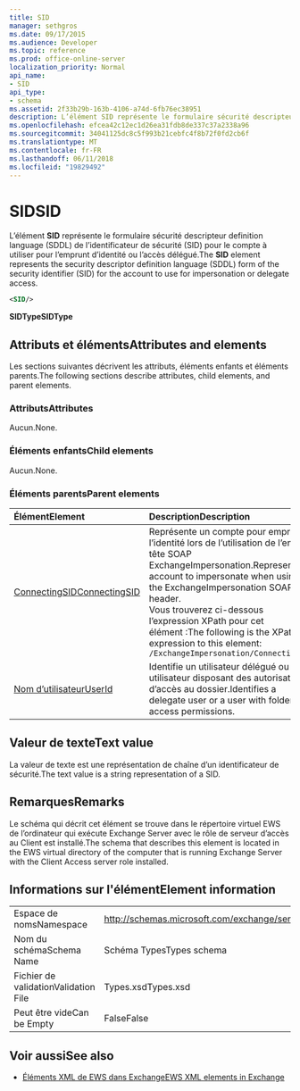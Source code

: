 ```yaml
---
title: SID
manager: sethgros
ms.date: 09/17/2015
ms.audience: Developer
ms.topic: reference
ms.prod: office-online-server
localization_priority: Normal
api_name:
- SID
api_type:
- schema
ms.assetid: 2f33b29b-163b-4106-a74d-6fb76ec38951
description: L’élément SID représente le formulaire sécurité descripteur definition language (SDDL) de l’identificateur de sécurité (SID) pour le compte à utiliser pour l’emprunt d’identité ou l’accès délégué.
ms.openlocfilehash: efcea42c12ec1d26ea31fdb8de337c37a2338a96
ms.sourcegitcommit: 34041125dc8c5f993b21cebfc4f8b72f0fd2cb6f
ms.translationtype: MT
ms.contentlocale: fr-FR
ms.lasthandoff: 06/11/2018
ms.locfileid: "19829492"
---
```

# <a name="sid"></a><span data-ttu-id="aa0af-103">SID</span><span class="sxs-lookup"><span data-stu-id="aa0af-103">SID</span></span>

<span data-ttu-id="aa0af-104">L’élément **SID** représente le formulaire sécurité descripteur definition language (SDDL) de l’identificateur de sécurité (SID) pour le compte à utiliser pour l’emprunt d’identité ou l’accès délégué.</span><span class="sxs-lookup"><span data-stu-id="aa0af-104">The **SID** element represents the security descriptor definition language (SDDL) form of the security identifier (SID) for the account to use for impersonation or delegate access.</span></span> 
  
```xml
<SID/>
```

 <span data-ttu-id="aa0af-105">**SIDType**</span><span class="sxs-lookup"><span data-stu-id="aa0af-105">**SIDType**</span></span>
## <a name="attributes-and-elements"></a><span data-ttu-id="aa0af-106">Attributs et éléments</span><span class="sxs-lookup"><span data-stu-id="aa0af-106">Attributes and elements</span></span>

<span data-ttu-id="aa0af-107">Les sections suivantes décrivent les attributs, éléments enfants et éléments parents.</span><span class="sxs-lookup"><span data-stu-id="aa0af-107">The following sections describe attributes, child elements, and parent elements.</span></span>
  
### <a name="attributes"></a><span data-ttu-id="aa0af-108">Attributs</span><span class="sxs-lookup"><span data-stu-id="aa0af-108">Attributes</span></span>

<span data-ttu-id="aa0af-109">Aucun.</span><span class="sxs-lookup"><span data-stu-id="aa0af-109">None.</span></span>
  
### <a name="child-elements"></a><span data-ttu-id="aa0af-110">Éléments enfants</span><span class="sxs-lookup"><span data-stu-id="aa0af-110">Child elements</span></span>

<span data-ttu-id="aa0af-111">Aucun.</span><span class="sxs-lookup"><span data-stu-id="aa0af-111">None.</span></span>
  
### <a name="parent-elements"></a><span data-ttu-id="aa0af-112">Éléments parents</span><span class="sxs-lookup"><span data-stu-id="aa0af-112">Parent elements</span></span>

|<span data-ttu-id="aa0af-113">**Élément**</span><span class="sxs-lookup"><span data-stu-id="aa0af-113">**Element**</span></span>|<span data-ttu-id="aa0af-114">**Description**</span><span class="sxs-lookup"><span data-stu-id="aa0af-114">**Description**</span></span>|
|:-----|:-----|
|[<span data-ttu-id="aa0af-115">ConnectingSID</span><span class="sxs-lookup"><span data-stu-id="aa0af-115">ConnectingSID</span></span>](connectingsid.md) <br/> |<span data-ttu-id="aa0af-116">Représente un compte pour emprunter l’identité lors de l’utilisation de l’en-tête SOAP ExchangeImpersonation.</span><span class="sxs-lookup"><span data-stu-id="aa0af-116">Represents an account to impersonate when using the ExchangeImpersonation SOAP header.</span></span>  <br/> <span data-ttu-id="aa0af-117">Vous trouverez ci-dessous l’expression XPath pour cet élément :</span><span class="sxs-lookup"><span data-stu-id="aa0af-117">The following is the XPath expression to this element:</span></span>  <br/>  `/ExchangeImpersonation/ConnectingSID` <br/> |
|[<span data-ttu-id="aa0af-118">Nom d’utilisateur</span><span class="sxs-lookup"><span data-stu-id="aa0af-118">UserId</span></span>](userid.md) <br/> |<span data-ttu-id="aa0af-119">Identifie un utilisateur délégué ou un utilisateur disposant des autorisations d’accès au dossier.</span><span class="sxs-lookup"><span data-stu-id="aa0af-119">Identifies a delegate user or a user with folder access permissions.</span></span>  <br/> |
   
## <a name="text-value"></a><span data-ttu-id="aa0af-120">Valeur de texte</span><span class="sxs-lookup"><span data-stu-id="aa0af-120">Text value</span></span>

<span data-ttu-id="aa0af-121">La valeur de texte est une représentation de chaîne d’un identificateur de sécurité.</span><span class="sxs-lookup"><span data-stu-id="aa0af-121">The text value is a string representation of a SID.</span></span>
  
## <a name="remarks"></a><span data-ttu-id="aa0af-122">Remarques</span><span class="sxs-lookup"><span data-stu-id="aa0af-122">Remarks</span></span>

<span data-ttu-id="aa0af-123">Le schéma qui décrit cet élément se trouve dans le répertoire virtuel EWS de l’ordinateur qui exécute Exchange Server avec le rôle de serveur d’accès au Client est installé.</span><span class="sxs-lookup"><span data-stu-id="aa0af-123">The schema that describes this element is located in the EWS virtual directory of the computer that is running Exchange Server with the Client Access server role installed.</span></span>
  
## <a name="element-information"></a><span data-ttu-id="aa0af-124">Informations sur l'élément</span><span class="sxs-lookup"><span data-stu-id="aa0af-124">Element information</span></span>

|||
|:-----|:-----|
|<span data-ttu-id="aa0af-125">Espace de noms</span><span class="sxs-lookup"><span data-stu-id="aa0af-125">Namespace</span></span>  <br/> |http://schemas.microsoft.com/exchange/services/2006/types  <br/> |
|<span data-ttu-id="aa0af-126">Nom du schéma</span><span class="sxs-lookup"><span data-stu-id="aa0af-126">Schema Name</span></span>  <br/> |<span data-ttu-id="aa0af-127">Schéma Types</span><span class="sxs-lookup"><span data-stu-id="aa0af-127">Types schema</span></span>  <br/> |
|<span data-ttu-id="aa0af-128">Fichier de validation</span><span class="sxs-lookup"><span data-stu-id="aa0af-128">Validation File</span></span>  <br/> |<span data-ttu-id="aa0af-129">Types.xsd</span><span class="sxs-lookup"><span data-stu-id="aa0af-129">Types.xsd</span></span>  <br/> |
|<span data-ttu-id="aa0af-130">Peut être vide</span><span class="sxs-lookup"><span data-stu-id="aa0af-130">Can be Empty</span></span>  <br/> |<span data-ttu-id="aa0af-131">False</span><span class="sxs-lookup"><span data-stu-id="aa0af-131">False</span></span>  <br/> |
   
## <a name="see-also"></a><span data-ttu-id="aa0af-132">Voir aussi</span><span class="sxs-lookup"><span data-stu-id="aa0af-132">See also</span></span>



- [<span data-ttu-id="aa0af-133">Éléments XML de EWS dans Exchange</span><span class="sxs-lookup"><span data-stu-id="aa0af-133">EWS XML elements in Exchange</span></span>](ews-xml-elements-in-exchange.md)

